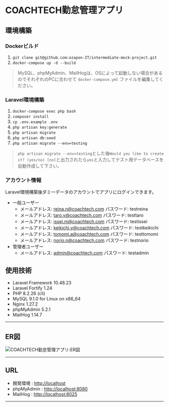 # COACHTECH勤怠管理アプリ
## 環境構築

### Dockerビルド

1. `git clone git@github.com:ozapon-IT/intermediate-mock-project.git`
2. `docker-compose up -d --build`

> MySQL、phpMyAdmin、MailHogは、OSによって起動しない場合があるのでそれぞれのPCに合わせて `docker-compose.yml` ファイルを編集してください。

### Laravel環境構築

1. `docker-compose exec php bash`
2. `composer install`
3. `cp .env.example .env`
4. `php artisan key:generate`
5. `php artisan migrate`
6. `php artisan db:seed`
7. `php artisan migrate --env=testing`

> `php artisan migrate --env=testing`とした後`Would you like to create it? (yes/no) [no]`と出力されたら`yes`と入力してテスト用データベースを自動作成して下さい。

### アカウント情報

Laravel環境構築後ダミーデータのアカウントでアプリにログインできます。
- 一般ユーザー
  - メールアドレス: reina.n@coachtech.com パスワード: testreina
  - メールアドレス: taro.y@coachtech.com パスワード: testtaro
  - メールアドレス: issei.m@coachtech.com パスワード: testissei
  - メールアドレス: keikichi.y@coachtech.com パスワード: testkeikichi
  - メールアドレス: tomomi.a@coachtech.com パスワード: testtomomi
  - メールアドレス: norio.n@coachtech.com パスワード: testnorio
- 管理者ユーザー
  - メールアドレス: admin@coachtech.com パスワード: testadmin

## 使用技術

- Laravel Framework 10.48.23
- Laravel Fortify 1.24
- PHP 8.2.26 (cli)
- MySQL 9.1.0 for Linux on x86_64
- Nginx 1.27.2
- phpMyAdmin 5.2.1
- MailHog 1.14.7

---

## ER図
![COACHTECH勤怠管理アプリ:ER図](https://github.com/user-attachments/assets/12d6e4d9-a821-4b92-8027-ecaf25d038db)

---

## URL

- 開発環境 : [http://localhost](http://localhost)  
- phpMyAdmin : [http://localhost:8080](http://localhost:8080)
- MailHog : [http://localhost:8025](http://localhost:8025)

---
